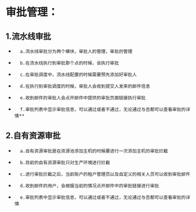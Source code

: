 # 审批管理：
## 	1.流水线审批
*	    a.流水线审批分为两个模块，审批人的管理，审批的管理
*		b.在流水线执行到审批那个点的时候，会执行审批
*		c.在审批调度中，流水线配置的时候需要预先添加好审批人
*		d.在执行到审批调度的时候，审批人会收到提交人发来的邮件信息
*		e.收到邮件的审批人会点开邮件中提供的审批页面链接执行审批
*		f.审批列表中显示审批信息，可以通过或者不通过，无论通过与否都可以查看审批的详情**
## 	2.自有资源审批
*		a.自有资源审批是在资源池添加主机的时候要进行一次添加主机的审批拦截
*		b.目前的自有资源审批只对生产环境进行拦截
*		c.进行审批拦截之后，当前账户的租户管理员以及自定义的相关人员可以收到审批邮件
*		d.收到邮件的用户，会根据当前的情况点开邮件中的审批链接进行审批
*		e.审批列表中显示审批信息，可以通过或者不通过，无论通过与否都可以查看审批的详情    